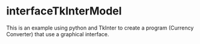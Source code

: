 # interfaceTkInterModel
This is an example using python and TkInter to create a program (Currency Converter) that use a graphical interface.
